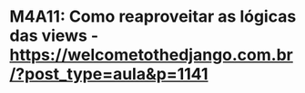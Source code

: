 # M4A11: Como reaproveitar as lógicas das views - https://welcometothedjango.com.br/?post_type=aula&p=1141